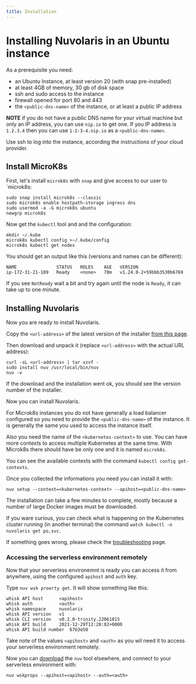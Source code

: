 ```yaml
---
title: Installation
---
```


# Installing Nuvolaris in an Ubuntu instance

As a prerequisite you need:

- an Ubuntu Instance, at least version 20 (with snap pre-installed)
- at least 4GB of memory, 30 gb of disk space
- ssh and sudo access to the instance
- firewall opened for port 80 and 443
- the `<public-dns-name>` of the instance, or at least a public IP address

**NOTE** if you do not have a public DNS name for your virtual machine but only an IP address, you can use `nip.io` to get one. If you IP address is `1.2.3.4` then you can use `1-2-3-4.nip.io` as a `<public-dns-name>`.

Use ssh to log into the instance, according the instructions of your cloud provider.

## Install MicroK8s

First, let's install `microk8s` with `snap` and give access to our user to `microk8s:

```
sudo snap install microk8s --classic
sudo microk8s enable hostpath-storage ingress dns
sudo usermod -a -G microk8s ubuntu
newgrp microk8s
```

Now get the `kubectl` tool and and the configuration:

```
mkdir ~/.kube
microk8s kubectl config >~/.kube/config
microk8s kubectl get nodes
```

You should get an output like this (versions and names can be different):

```
NAME               STATUS   ROLES    AGE   VERSION
ip-172-31-21-189   Ready    <none>   70m   v1.24.0-2+59bbb3530b6769
```

If you see `NotReady` wait a bit and try again until the node is `Ready`, it can take up to one minute.

## Installing Nuvolaris

Now you are ready to install Nuvolaris.

Copy the `<url-address>` of the latest version of the installer [from this page](/download).

Then download and unpack it (replace `<url-address>` with the actual URL address):

```
curl -sL <url-address> | tar xzvf -
sudo install nuv /usr/local/bin/nuv
nuv -v
```

If the download and the installation went ok, you should see the version number of the installer.

Now you can install Nuvolaris.

For Microk8s instances you do not have generally a load balancer configured so you need to provide the `<public-dns-name>` of the instance. It is generally the same you used to access the instance itself.

Also you need the name of the `<kubernetes-context>` to use. You can have more contexts to access multiple Kubernetes at the same time. With Microk8s there should have be only one and it is named `microk8s`.

You can see the available contexts with the command `kubectl config get-contexts`.

Once you collected the informations you need you can install it with:

```
nuv setup --context=<kubernetes-context> --apihost=<public-dns-name>
```

The installation can take a few minutes to complete, mostly because a number of large Docker images must be downloaded.

If you ware curious, you can check what is happening on the Kubernetes cluster running (in another terminal) the command `watch kubectl -n nuvolaris get po,svc`.

If something goes wrong, please check the [troubleshooting](troubleshooting) page.

### Accessing the serverless environment remotely

Now that your serverless environemnt is ready you can access it from anywhere, using the configured `apihost` and `auth` key.

Type `nuv wsk proerty get`. It will show something like this:

```
whisk API host		<apihost>
whisk auth		    <auth>
whisk namespace		nuvolaris
whisk API version	v1
whisk CLI version	v0.2.0-trinity.22061015
whisk API build		2021-12-29T12:28:02+0000
whisk API build number	67b3e50
```

Take note of the values `<apihost>` and `<auth>` as you wil need it to access your serverless environment remotely.

Now you can [download](/download) the `nuv` tool elsewhere, and connect to your serverless environment with:

```
nuv wskprops --apihost=<apihost> --auth=<auth>
```
